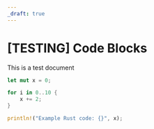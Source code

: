 ```yaml
---
_draft: true
---
```


# \[TESTING\] Code Blocks

This is a test document

```rust
let mut x = 0;

for i in 0..10 {
    x += 2;
}

println!("Example Rust code: {}", x);
```

